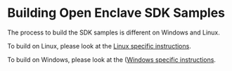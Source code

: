 # Building Open Enclave SDK Samples

The process to build the SDK samples is different on Windows and Linux.

To build on Linux, please look at the [Linux specific instructions](README_Linux.md).

To build on Windows, please look at the ([Windows specific instructions](README_Windows.md).
